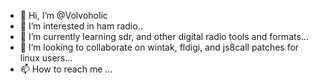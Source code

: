 - 👋 Hi, I’m @Volvoholic
- 👀 I’m interested in ham radio..
- 🌱 I’m currently learning sdr, and other digital radio tools and formats...
- 💞️ I’m looking to collaborate on wintak, fldigi, and js8call patches for linux users...
- 📫 How to reach me ...

<!---
Volvoholic/Volvoholic is a ✨ special ✨ repository because its `README.md` (this file) appears on your GitHub profile.
You can click the Preview link to take a look at your changes.
--->
